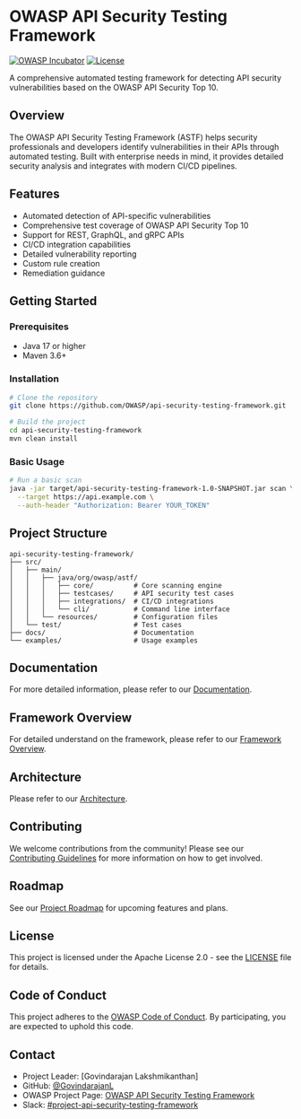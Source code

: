 # OWASP API Security Testing Framework

[![OWASP Incubator](https://img.shields.io/badge/owasp-incubator-blue.svg)](https://owasp.org/www-project-api-security-testing-framework/)
[![License](https://img.shields.io/badge/license-Apache%202.0-blue.svg)](https://www.apache.org/licenses/LICENSE-2.0)

A comprehensive automated testing framework for detecting API security vulnerabilities based on the OWASP API Security Top 10.

## Overview

The OWASP API Security Testing Framework (ASTF) helps security professionals and developers identify vulnerabilities in their APIs through automated testing. Built with enterprise needs in mind, it provides detailed security analysis and integrates with modern CI/CD pipelines.

## Features

- Automated detection of API-specific vulnerabilities
- Comprehensive test coverage of OWASP API Security Top 10
- Support for REST, GraphQL, and gRPC APIs
- CI/CD integration capabilities
- Detailed vulnerability reporting
- Custom rule creation
- Remediation guidance

## Getting Started

### Prerequisites

- Java 17 or higher
- Maven 3.6+

### Installation

```bash
# Clone the repository
git clone https://github.com/OWASP/api-security-testing-framework.git

# Build the project
cd api-security-testing-framework
mvn clean install
```

### Basic Usage

```bash
# Run a basic scan
java -jar target/api-security-testing-framework-1.0-SNAPSHOT.jar scan \
  --target https://api.example.com \
  --auth-header "Authorization: Bearer YOUR_TOKEN"
```

## Project Structure

```
api-security-testing-framework/
├── src/
│   ├── main/
│   │   ├── java/org/owasp/astf/
│   │   │   ├── core/          # Core scanning engine
│   │   │   ├── testcases/     # API security test cases
│   │   │   ├── integrations/  # CI/CD integrations
│   │   │   └── cli/           # Command line interface
│   │   └── resources/         # Configuration files
│   └── test/                  # Test cases
├── docs/                      # Documentation
└── examples/                  # Usage examples
```

## Documentation

For more detailed information, please refer to our [Documentation](docs/README.md).

## Framework Overview

For detailed understand on the framework, please refer to our [Framework Overview](docs/FRAMEWORK_OVERVIEW.md).

## Architecture

Please refer to our [Architecture](docs/ARCHITECTURE.md).

## Contributing

We welcome contributions from the community! Please see our [Contributing Guidelines](CONTRIBUTING.md) for more information on how to get involved.

## Roadmap

See our [Project Roadmap](https://owasp.org/www-project-api-security-testing-framework/#roadmap) for upcoming features and plans.

## License

This project is licensed under the Apache License 2.0 - see the [LICENSE](LICENSE) file for details.

## Code of Conduct

This project adheres to the [OWASP Code of Conduct](CODE_OF_CONDUCT.md). By participating, you are expected to uphold this code.

## Contact

- Project Leader: [Govindarajan Lakshmikanthan]
- GitHub: [@GovindarajanL](https://github.com/GovindarajanL)
- OWASP Project Page: [OWASP API Security Testing Framework](https://owasp.org/www-project-api-security-testing-framework/)
- Slack: [#project-api-security-testing-framework]()
